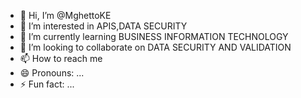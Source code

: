 - 👋 Hi, I’m @MghettoKE
- 👀 I’m interested in APIS,DATA SECURITY
- 🌱 I’m currently learning BUSINESS INFORMATION TECHNOLOGY
- 💞️ I’m looking to collaborate on DATA SECURITY AND VALIDATION
- 📫 How to reach me 
- 😄 Pronouns: ...
- ⚡ Fun fact: ...

<!---
MghettoKE/MghettoKE is a ✨ special ✨ repository because its `README.md` (this file) appears on your GitHub profile.
You can click the Preview link to take a look at your changes.
--->
